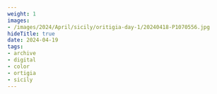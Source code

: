 ```yaml
---
weight: 1
images:
- /images/2024/April/sicily/oritigia-day-1/20240418-P1070556.jpg
hideTitle: true
date: 2024-04-19
tags:
- archive
- digital
- color
- ortigia
- sicily
---
```


